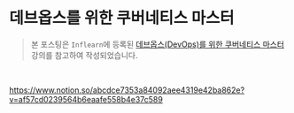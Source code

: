 # 데브옵스를 위한 쿠버네티스 마스터
> 본 포스팅은 `Inflearn`에 등록된 [데브옵스(DevOps)를 위한 쿠버네티스 마스터](https://www.inflearn.com/course/%EB%8D%B0%EB%B8%8C%EC%98%B5%EC%8A%A4-%EC%BF%A0%EB%B2%84%EB%84%A4%ED%8B%B0%EC%8A%A4-%EB%A7%88%EC%8A%A4%ED%84%B0) 강의를 참고하여 작성되었습니다.
<br/>

https://www.notion.so/abcdce7353a84092aee4319e42ba862e?v=af57cd0239564b6eaafe558b4e37c589
